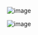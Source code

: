 ![image](https://user-images.githubusercontent.com/81824338/232742265-7096e909-8c1a-4a63-b826-4e96543f5edf.png)

![image](https://user-images.githubusercontent.com/81824338/232742736-f4a61368-87ac-40bc-b912-ce3596f57f95.png)

